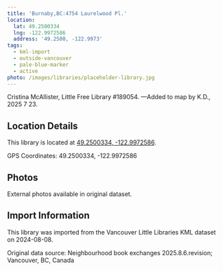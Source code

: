 ```yaml
---
title: 'Burnaby,BC:4754 Laurelwood Pl.'
location:
  lat: 49.2500334
  lng: -122.9972586
  address: '49.2500, -122.9973'
tags:
  - kml-import
  - outside-vancouver
  - pale-blue-marker
  - active
photo: /images/libraries/placeholder-library.jpg
---
```

Cristina McAllister, Little Free Library #189054.
—Added to map by K.D., 2025 7 23.

## Location Details

This library is located at [49.2500334, -122.9972586](https://www.google.com/maps?q=49.2500334,-122.9972586).

GPS Coordinates: 49.2500334, -122.9972586

## Photos

External photos available in original dataset.

## Import Information

This library was imported from the Vancouver Little Libraries KML dataset on 2024-08-08.

Original data source: Neighbourhood book exchanges 2025.8.6.revision; Vancouver, BC, Canada
